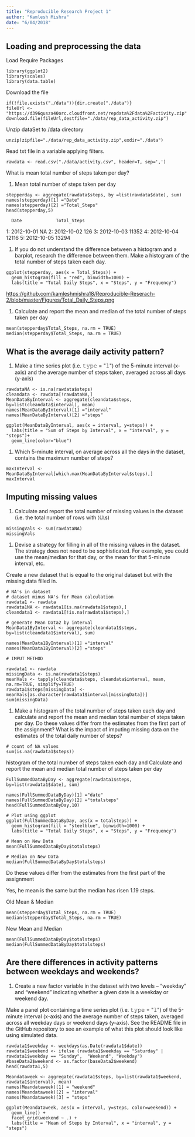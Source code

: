 ```yaml
---
title: "Reproducible Research Project 1"
author: "Kamlesh Mishra"
date: "6/04/2018"
---
```


Loading and preprocessing the data
----------------------------------

Load Require Packages

```{r}
library(ggplot2)
library(scales)
library(data.table)
```

Download the file

```{r}
if(!file.exists("./data")){dir.create("./data")}
fileUrl <- "https://d396qusza40orc.cloudfront.net/repdata%2Fdata%2Factivity.zip"
download.file(fileUrl,destfile="./data/rep_data_activity.zip")
```

Unzip dataSet to /data directory

```{r}
unzip(zipfile="./data/rep_data_activity.zip",exdir="./data")
```

Read txt file in a variable applying filters.

```{r}
rawdata <- read.csv("./data/activity.csv", header=T, sep=',')
```

What is mean total number of steps taken per day?

1. Mean total number of steps taken per day

```{r}
stepperday <- aggregate(rawdata$steps, by =list(rawdata$date), sum)
names(stepperday)[1] ="Date"
names(stepperday)[2] ="Total_Steps"
head(stepperday,5)
```
  
      Date             Total_Steps
  1:  2012-10-01          NA
  2:  2012-10-02         126
  3:  2012-10-03       11352
  4:  2012-10-04       12116
  5:  2012-10-05       13294


1.  If you do not understand the difference between a histogram and a barplot, research the difference between them. Make a histogram of the total number of steps taken each day.

```{r}
ggplot(stepperday, aes(x = Total_Steps)) +
  geom_histogram(fill = "red", binwidth=1000) +
  labs(title = "Total Daily Steps", x = "Steps", y = "Frequency")
```
https://github.com/kamleshmishra18/Reproducible-Reserach-2/blob/master/Figures/Total_Daily_Steps.png

1.  Calculate and report the mean and median of the total number of steps taken per day

```{r}
mean(stepperday$Total_Steps, na.rm = TRUE)
median(stepperday$Total_Steps, na.rm = TRUE)
```

What is the average daily activity pattern?
-------------------------------------------
1.  Make a time series plot (i.e. 𝚝𝚢𝚙𝚎 = "𝚕") of the 5-minute interval (x-axis) and the average number of steps taken, averaged across all days (y-axis)


```{r}
rawdataNA <- is.na(rawdata$steps)
cleandata <- rawdata[!rawdataNA,]
MeanDataByInterval <- aggregate(cleandata$steps, by=list(cleandata$interval), mean)
names(MeanDataByInterval)[1] ="interval"
names(MeanDataByInterval)[2] ="steps"

ggplot(MeanDataByInterval, aes(x = interval, y=steps)) +
  labs(title = "Sum of Steps by Interval", x = "interval", y = "steps")+
  geom_line(color="blue") 
```

1.  Which 5-minute interval, on average across all the days in the dataset, contains the maximum number of steps?

```{r}
maxInterval <- MeanDataByInterval[which.max(MeanDataByInterval$steps),]
maxInterval
```

Imputing missing values
-----------------------

1.  Calculate and report the total number of missing values in the dataset (i.e. the total number of rows with 𝙽𝙰s)

```{r}
missingVals <- sum(rawdataNA)
missingVals
```

1.  Devise a strategy for filling in all of the missing values in the dataset. The strategy does not need to be sophisticated. For example, you could use the mean/median for that day, or the mean for that 5-minute interval, etc.

Create a new dataset that is equal to the original dataset but with the missing data filled in.

```{r}
# NA's in dataset
# dataset minus NA's for Mean calculation
rawdata1 <- rawdata
rawdata1NA <- rawdata1[is.na(rawdata1$steps),]
cleandata1 <- rawdata1[!is.na(rawdata1$steps),]

# generate Mean Data2 by interval
MeanData1ByInterval <- aggregate(cleandata1$steps, by=list(cleandata1$interval), sum)

names(MeanData1ByInterval)[1] ="interval"
names(MeanData1ByInterval)[2] ="steps"

# IMPUT METHOD

rawdata1 <- rawdata
missingData <- is.na(rawdata1$steps)
meanVals <- tapply(cleandata$steps, cleandata$interval, mean, na.rm=TRUE, simplify=TRUE)
rawdata1$steps[missingData] <- meanVals[as.character(rawdata1$interval[missingData])]
sum(missingData)
```

1.  Make a histogram of the total number of steps taken each day and calculate and report the mean and median total number of steps taken per day. Do these values differ from the estimates from the first part of the assignment? What is the impact of imputing missing data on the estimates of the total daily number of steps?


```{r}
# count of NA values
sum(is.na(rawdata1$steps))
```

histogram of the total number of steps taken each day and Calculate and report the mean and median total number of steps taken per day

```{r}
FullSummedDataByDay <- aggregate(rawdata1$steps, by=list(rawdata1$date), sum)

names(FullSummedDataByDay)[1] ="date"
names(FullSummedDataByDay)[2] ="totalsteps"
head(FullSummedDataByDay,10)

# Plot using ggplot
ggplot(FullSummedDataByDay, aes(x = totalsteps)) +
  geom_histogram(fill = "steelblue", binwidth=1000) +
  labs(title = "Total Daily Steps", x = "Steps", y = "Frequency")

# Mean on New Data
mean(FullSummedDataByDay$totalsteps)

# Median on New Data
median(FullSummedDataByDay$totalsteps)
```

Do these values differ from the estimates from the first part of the assignment

Yes, he mean is the same but the median has risen 1.19 steps. 

Old Mean & Median
```{r}
mean(stepperday$Total_Steps, na.rm = TRUE)
median(stepperday$Total_Steps, na.rm = TRUE)
```
New Mean and Median
```{r}
mean(FullSummedDataByDay$totalsteps)
median(FullSummedDataByDay$totalsteps)
```
Are there differences in activity patterns between weekdays and weekends?
-------------------------------------------------------------------------

1.  Create a new factor variable in the dataset with two levels – “weekday” and “weekend” indicating whether a given date is a weekday or weekend day.

Make a panel plot containing a time series plot (i.e. 𝚝𝚢𝚙𝚎 = "𝚕") of the 5-minute interval (x-axis) and the average number of steps taken, averaged across all weekday days or weekend days (y-axis). See the README file in the GitHub repository to see an example of what this plot should look like using simulated data.

```{r}
rawdata1$weekday <- weekdays(as.Date(rawdata1$date))
rawdata1$weekend <- ifelse (rawdata1$weekday == "Saturday" | rawdata1$weekday == "Sunday",  "Weekend", "Weekday")
#baseData2$weekend <- as.factor(baseData2$weekend)
head(rawdata1,5)

Meandataweek <- aggregate(rawdata1$steps, by=list(rawdata1$weekend, rawdata1$interval), mean)
names(Meandataweek)[1] = "weekend"
names(Meandataweek)[2] = "interval"
names(Meandataweek)[3] = "steps"

ggplot(Meandataweek, aes(x = interval, y=steps, color=weekend)) +
  geom_line() +
  facet_grid(weekend ~ .) +
  labs(title = "Mean of Steps by Interval", x = "interval", y = "steps")
```
